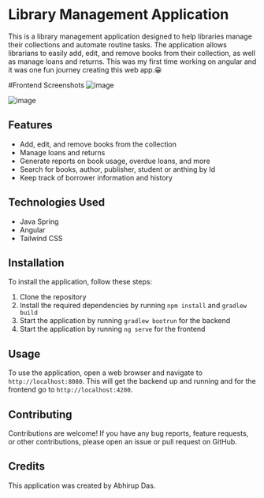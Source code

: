 # Library Management Application



This is a library management application designed to help libraries manage their collections and automate routine tasks. The application allows librarians to easily add, edit, and remove books from their collection, as well as manage loans and returns. This was my first time working on angular and it was one fun journey creating this web app.😀

#Frontend Screenshots
![image](https://user-images.githubusercontent.com/58749843/230893844-0164f635-3131-4c26-ba75-a95af667625a.png)

![image](https://user-images.githubusercontent.com/58749843/230893719-d60bdc9a-0744-410a-87d1-53939d072f19.png)



## Features

- Add, edit, and remove books from the collection
- Manage loans and returns
- Generate reports on book usage, overdue loans, and more
- Search for books, author, publisher, student or anthing by Id
- Keep track of borrower information and history

## Technologies Used

- Java Spring
- Angular
- Tailwind CSS

## Installation

To install the application, follow these steps:

1. Clone the repository 
2. Install the required dependencies by running `npm install` and `gradlew build`
3. Start the application by running `gradlew bootrun` for the backend
4. Start the application by running `ng serve` for the frontend

## Usage

To use the application, open a web browser and navigate to `http://localhost:8080`. This will get the backend up and running and for the frontend go to `http://localhost:4200`.

## Contributing

Contributions are welcome! If you have any bug reports, feature requests, or other contributions, please open an issue or pull request on GitHub.


## Credits

This application was created by Abhirup Das. 
